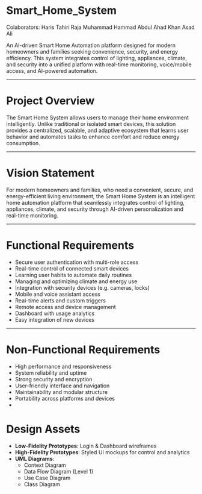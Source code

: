 # Smart_Home_System

Colaborators:
Haris Tahiri
Raja Muhammad Hammad 
Abdul Ahad Khan
Asad Ali

An AI-driven Smart Home Automation platform designed for modern homeowners and families seeking convenience, security, and energy efficiency. This system integrates control of lighting, appliances, climate, and security into a unified platform with real-time monitoring, voice/mobile access, and AI-powered automation.

---

# Project Overview

The Smart Home System allows users to manage their home environment intelligently. Unlike traditional or isolated smart devices, this solution provides a centralized, scalable, and adaptive ecosystem that learns user behavior and automates tasks to enhance comfort and reduce energy consumption.

---

# Vision Statement

For modern homeowners and families, who need a convenient, secure, and energy-efficient living environment, the Smart Home System is an intelligent home automation platform that seamlessly integrates control of lighting, appliances, climate, and security through AI-driven personalization and real-time monitoring.

---

# Functional Requirements

- Secure user authentication with multi-role access
- Real-time control of connected smart devices
- Learning user habits to automate daily routines
- Managing and optimizing climate and energy use
- Integration with security devices (e.g. cameras, locks)
- Mobile and voice assistant access
- Real-time alerts and custom triggers
- Remote access and device management
- Dashboard with usage analytics
- Easy integration of new devices

---

# Non-Functional Requirements

- High performance and responsiveness
- System reliability and uptime
- Strong security and encryption
- User-friendly interface and navigation
- Maintainability and modular structure
- Portability across platforms and devices
- 
# Design Assets

- **Low-Fidelity Prototypes**: Login & Dashboard wireframes
- **High-Fidelity Prototypes**: Styled UI mockups for control and analytics
- **UML Diagrams**:
  - Context Diagram
  - Data Flow Diagram (Level 1)
  - Use Case Diagram
  - Class Diagram
